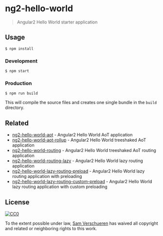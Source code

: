 # ng2-hello-world

> Angular2 Hello World starter application


## Usage

```
$ npm install
```

### Development

```
$ npm start
```

### Production

```
$ npm run build
```

This will compile the source files and creates one single bundle in the `build` directory.


## Related

- [ng2-hello-world-aot](https://github.com/SamVerschueren/ng2-hello-world-aot) - Angular2 Hello World AoT application
- [ng2-hello-world-aot-rollup](https://github.com/SamVerschueren/ng2-hello-world-aot-rollup) - Angular2 Hello World treeshaked AoT application
- [ng2-hello-world-routing](https://github.com/SamVerschueren/ng2-hello-world-routing) - Angular2 Hello World treeshaked AoT routing application
- [ng2-hello-world-routing-lazy](https://github.com/SamVerschueren/ng2-hello-world-lazy-routing) - Angular2 Hello World lazy routing application
- [ng2-hello-world-lazy-routing-preload](https://github.com/SamVerschueren/ng2-hello-world-lazy-routing-preload) - Angular2 Hello World lazy routing application with preloading
- [ng2-hello-world-lazy-routing-custom-preload](https://github.com/SamVerschueren/ng2-hello-world-lazy-routing-custom-preload) - Angular2 Hello World lazy routing application with custom preloading


## License

[![CC0](http://mirrors.creativecommons.org/presskit/buttons/88x31/svg/cc-zero.svg)](https://creativecommons.org/publicdomain/zero/1.0/)

To the extent possible under law, [Sam Verschueren](https://github.com/SamVerschueren) has waived all copyright and related or neighboring rights to this work.
